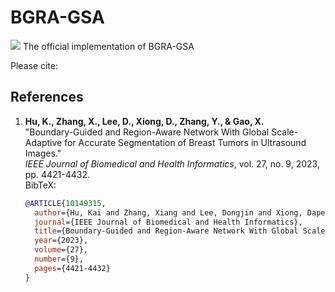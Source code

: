# BGRA-GSA
![](https://img.shields.io/badge/license-MIT-blue)
The official implementation of BGRA-GSA

Please cite:
## References

1. **Hu, K., Zhang, X., Lee, D., Xiong, D., Zhang, Y., & Gao, X.**  
   "Boundary-Guided and Region-Aware Network With Global Scale-Adaptive for Accurate Segmentation of Breast Tumors in Ultrasound Images."  
   *IEEE Journal of Biomedical and Health Informatics*, vol. 27, no. 9, 2023, pp. 4421-4432.  
   BibTeX:
   ```bibtex
   @ARTICLE{10149315,
     author={Hu, Kai and Zhang, Xiang and Lee, Dongjin and Xiong, Dapeng and Zhang, Yuan and Gao, Xieping},
     journal={IEEE Journal of Biomedical and Health Informatics}, 
     title={Boundary-Guided and Region-Aware Network With Global Scale-Adaptive for Accurate Segmentation of Breast Tumors in Ultrasound Images}, 
     year={2023},
     volume={27},
     number={9},
     pages={4421-4432}
   }

